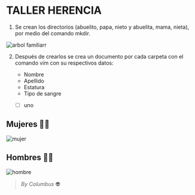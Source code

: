# TALLER HERENCIA

 
1. Se crean los directorios (abuelito, papa, nieto y abuelita, mama, nieta), por medio del comando mkdir.




![arbol familiarr](https://user-images.githubusercontent.com/100176897/163726110-3b18750c-d567-4f1c-9c2e-87d7cec5999e.png)




2.	Después de crearlos se crea un documento por cada carpeta con el comando vim con su respectivos datos:

     * Nombre
     * Apellido
     * Estatura
     * Tipo de sangre


     - [ ] uno


## Mujeres 👩🏽

![mujer](https://user-images.githubusercontent.com/100176897/163726461-6d663508-017b-4a76-b404-534fb356d88a.png)


## Hombres 👨🏽



![hombre](https://user-images.githubusercontent.com/100176897/163726574-e2b479e1-9294-4e4f-ae0c-2c0a1fcd57f5.png)


> *By Columbus* 👽
